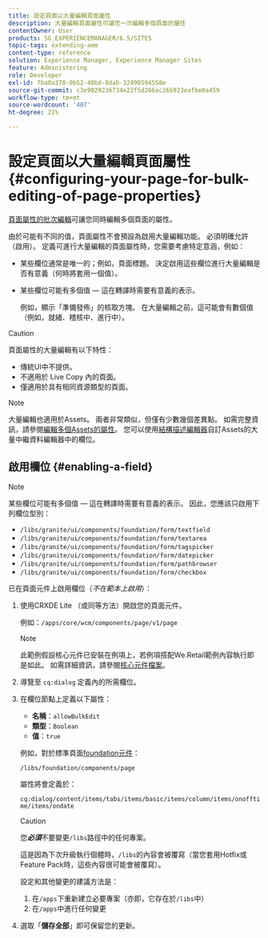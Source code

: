 ```yaml
---
title: 設定頁面以大量編輯頁面屬性
description: 大量編輯頁面屬性可讓您一次編輯多個頁面的屬性
contentOwner: User
products: SG_EXPERIENCEMANAGER/6.5/SITES
topic-tags: extending-aem
content-type: reference
solution: Experience Manager, Experience Manager Sites
feature: Administering
role: Developer
exl-id: 7ba0a378-0b52-40bd-8dab-32490594558e
source-git-commit: c3e9029236734e22f5d266ac26b923eafbe0a459
workflow-type: tm+mt
source-wordcount: '407'
ht-degree: 21%

---
```


# 設定頁面以大量編輯頁面屬性 {#configuring-your-page-for-bulk-editing-of-page-properties}

[頁面屬性的批次編輯](/help/sites-authoring/editing-page-properties.md#from-the-sites-console-multiple-pages)可讓您同時編輯多個頁面的屬性。

由於可能有不同的值，頁面屬性不會預設為啟用大量編輯功能。 必須明確允許（啟用）。 定義可進行大量編輯的頁面屬性時，您需要考慮特定意涵，例如：

* 某些欄位通常是唯一的；例如，頁面標題。 決定啟用這些欄位進行大量編輯是否有意義（何時將套用一個值）。
* 某些欄位可能有多個值 — 這在轉譯時需要有意義的表示。

  例如，顯示「準備發佈」的核取方塊。 在大量編輯之前，這可能會有數個值（例如，就緒、稽核中、進行中）。

>[!CAUTION]
>
>頁面屬性的大量編輯有以下特性：
>
>* 傳統UI中不提供。
>* 不適用於 Live Copy 內的頁面。
>* 僅適用於具有相同資源類型的頁面。
>

>[!NOTE]
>
>大量編輯也適用於Assets。 兩者非常類似，但僅有少數幾個差異點。 如需完整資訊，請參閱[編輯多個Assets的屬性](/help/assets/metadata.md)。 您可以使用[結構描述編輯器](/help/assets/metadata-schemas.md)自訂Assets的大量中繼資料編輯器中的欄位。

## 啟用欄位 {#enabling-a-field}

>[!NOTE]
>
>某些欄位可能有多個值 — 這在轉譯時需要有意義的表示。 因此，您應該只啟用下列欄位型別：
>
>* `/libs/granite/ui/components/foundation/form/textfield`
>* `/libs/granite/ui/components/foundation/form/textarea`
>* `/libs/granite/ui/components/foundation/form/tagspicker`
>* `/libs/granite/ui/components/foundation/form/datepicker`
>* `/libs/granite/ui/components/foundation/form/pathbrowser`
>* `/libs/granite/ui/components/foundation/form/checkbox`
>

已在頁面元件上啟用欄位（*不在範本上啟用*）：

1. 使用CRXDE Lite （或同等方法）開啟您的頁面元件。

   例如：`/apps/core/wcm/components/page/v1/page`

   >[!NOTE]
   >
   >此範例假設核心元件已安裝在例項上，若例項搭配We.Retail範例內容執行即是如此。 如需詳細資訊，請參閱[核心元件檔案](https://experienceleague.adobe.com/docs/experience-manager-core-components/using/introduction.html?lang=zh-hant)。

1. 導覽至 `cq:dialog` 定義內的所需欄位。
1. 在欄位節點上定義以下屬性：

   * **名稱**：`allowBulkEdit`
   * **類型**：`Boolean`
   * **值**：`true`

   例如，對於標準頁面[foundation元件](/help/sites-authoring/default-components-foundation.md)：

   `/libs/foundation/components/page`

   屬性將會定義於：

   `cq:dialog/content/items/tabs/items/basic/items/column/items/onofftime/items/ondate`

   >[!CAUTION]
   >
   >您&#x200B;***必須***&#x200B;不要變更`/libs`路徑中的任何專案。
   >
   >這是因為下次升級執行個體時，`/libs`的內容會被覆寫（當您套用Hotfix或Feature Pack時，這些內容很可能會被覆寫）。
   >
   >設定和其他變更的建議方法是：
   >
   >    1. 在`/apps`下重新建立必要專案（亦即，它存在於`/libs`中）
   >    1. 在`/apps`中進行任何變更

1. 選取「**儲存全部**」即可保留您的更新。
